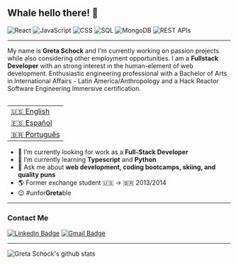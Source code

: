 ## Whale hello there! 🐳 

![React](https://img.shields.io/badge/React-125+_Hours-9cf)
![JavaScript](https://img.shields.io/badge/JavaScript-500+_Hours-yellow)
![CSS](https://img.shields.io/badge/CSS-50+_Hours-blueviolet)
![SQL](https://img.shields.io/badge/SQL-20+_Hours-informational)
![MongoDB](https://img.shields.io/badge/MongoDB-10+_Hours-brightgreen)
![REST APIs](https://img.shields.io/badge/REST_APIs-20+_Hours-important)

---
My name is **Greta Schock** and I'm currently working on passion projects while also considering other employment opportunities. I am a **Fullstack Developer** with an strong interest in the human-element of web development. Enthusiastic engineering professional with a Bachelor of Arts in International Affairs - Latin America/Anthropology and a Hack Reactor Software Engineering Immersive certification. 

<table align="right">
 <tr><td><a href="README.md" target="_blank">🇺🇸 English</a></td></tr>
 <tr><td><a href="README_sp.md" target="_blank">🇪🇸 Español</a></td></tr>
 <tr><td><a href="README_pt.md"target="_blank">🇧🇷 Português</a></td></tr>
</table>

- 🔭 I’m currently looking for work as a **Full-Stack Developer**
- 🌱 I’m currently learning **Typescript** and **Python**
- 💬 Ask me about **web development, coding bootcamps, skiing, and quality puns**
- 🌎 Former exchange student 🇺🇸 → 🇧🇷 2013/2014
- 😉  #unfor<strong>Greta</strong>ble





---
### Contact Me
[![Linkedin Badge](https://img.shields.io/badge/-GretaSchock-blue?style=flat-square&logo=Linkedin&logoColor=white&link=https://www.linkedin.com/in/greta-schock/)](https://www.linkedin.com/in/greta-schock/)
[![Gmail Badge](https://img.shields.io/badge/-greta.schock@gmail.com-d14836?style=flat-square&logo=Gmail&logoColor=white&link=mailto:greta.schock@gmail.com)](mailto:greta.schock@gmail.com)

---
![Greta Schock's github stats](https://github-readme-stats.vercel.app/api?username=grsc0529&show_icons=true&hide_border=true)

